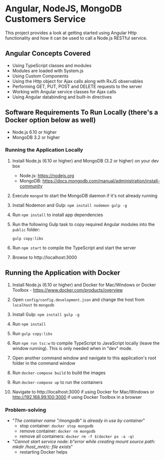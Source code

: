 # Angular, NodeJS, MongoDB Customers Service

This project provides a look at getting started using Angular Http functionality and how it can be used
to call a Node.js RESTful service.

## Angular Concepts Covered

* Using TypeScript classes and modules
* Modules are loaded with System.js
* Using Custom Components
* Using the Http object for Ajax calls along with RxJS observables
* Performing GET, PUT, POST and DELETE requests to the server
* Working with Angular service classes for Ajax calls
* Using Angular databinding and built-in directives

## Software Requirements To Run Locally (there's a Docker option below as well)

* Node.js 6.10 or higher
* MongoDB 3.2 or higher

### Running the Application Locally

1. Install Node.js (6.10 or higher) and MongoDB (3.2 or higher) on your dev box

    * Node.js: https://nodejs.org
    * MongoDB: https://docs.mongodb.com/manual/administration/install-community

1. Execute `mongod` to start the MongoDB daemon if it's not already running

1. Install Nodemon and Gulp: `npm install nodemon gulp -g`

1. Run `npm install` to install app dependencies

1. Run the following Gulp task to copy required Angular modules into the `public` folder:

    `gulp copy:libs`

1. Run `npm start` to compile the TypeScript and start the server

1. Browse to http://localhost:3000

## Running the Application with Docker

1. Install Node.js (6.10 or higher) and Docker for Mac/Windows or Docker Toolbox - https://www.docker.com/products/overview

1. Open `config/config.development.json` and change the host from `localhost` to `mongodb`

1. Install Gulp: `npm install gulp -g`

1. Run `npm install`

1. Run `gulp copy:libs`

1. Run `npm run tsc:w` to compile TypeScript to JavaScript locally (leave the window running). This is only needed when in "dev" mode.

1. Open another command window and navigate to this application's root folder in the command window

1. Run `docker-compose build` to build the images

1. Run `docker-compose up` to run the containers

1. Navigate to http://localhost:3000 if using Docker for Mac/Windows or http://192.168.99.100:3000 if using Docker Toolbox in a browser

### Problem-solving

* "_The container name "/mongodb" is already in use by container_"
  * stop container: `docker stop mongodb`
  * remove container: `docker rm mongodb`
  * remove all containers: `docker rm -f $(docker ps -a -q)`
* "_Cannot start service node: b"error while creating mount source path: mkdir /host_mnt/c: file exists_"
  * restarting Docker helps

